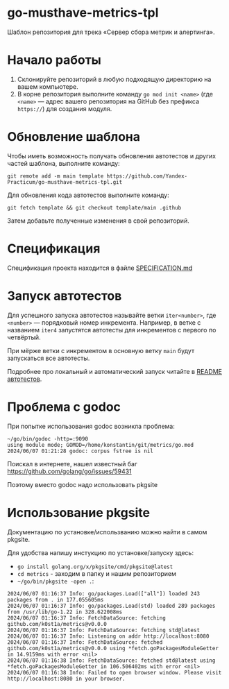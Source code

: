 # go-musthave-metrics-tpl

Шаблон репозитория для трека «Сервер сбора метрик и алертинга».

# Начало работы

1. Склонируйте репозиторий в любую подходящую директорию на вашем компьютере.
2. В корне репозитория выполните команду `go mod init <name>` (где `<name>` — адрес вашего репозитория на GitHub без префикса `https://`) для создания модуля.

# Обновление шаблона

Чтобы иметь возможность получать обновления автотестов и других частей шаблона, выполните команду:

```
git remote add -m main template https://github.com/Yandex-Practicum/go-musthave-metrics-tpl.git
```

Для обновления кода автотестов выполните команду:

```
git fetch template && git checkout template/main .github
```

Затем добавьте полученные изменения в свой репозиторий.

# Спецификация

Спецификация проекта находится в файле [SPECIFICATION.md](SPECIFICATION.md)

# Запуск автотестов

Для успешного запуска автотестов называйте ветки `iter<number>`, где `<number>` — порядковый номер инкремента. Например, в ветке с названием `iter4` запустятся автотесты для инкрементов с первого по четвёртый.

При мёрже ветки с инкрементом в основную ветку `main` будут запускаться все автотесты.

Подробнее про локальный и автоматический запуск читайте в [README автотестов](https://github.com/Yandex-Practicum/go-autotests).

# Проблема с godoc

При попытке использования godoc возникла проблема:
```
~/go/bin/godoc -http=:9090
using module mode; GOMOD=/home/konstantin/git/metrics/go.mod
2024/06/07 01:21:28 godoc: corpus fstree is nil
```

Поискал в интернете, нашел известный баг https://github.com/golang/go/issues/59431

Поэтому вместо godoc надо использовать pkgsite

# Использование pkgsite

Документацию по установке/использванию можно найти в самом pkgsite.

Для удобства напишу инстукцию по установке/запуску здесь:
* `go install golang.org/x/pkgsite/cmd/pkgsite@latest`
* `cd metrics` - заходим в папку и нашим репозиторием
* `~/go/bin/pkgsite -open .`:
```
2024/06/07 01:16:37 Info: go/packages.Load(["all"]) loaded 243 packages from . in 177.055605ms
2024/06/07 01:16:37 Info: go/packages.Load(std) loaded 289 packages from /usr/lib/go-1.22 in 328.622008ms
2024/06/07 01:16:37 Info: FetchDataSource: fetching github.com/k0st1a/metrics@v0.0.0
2024/06/07 01:16:37 Info: FetchDataSource: fetching std@latest
2024/06/07 01:16:37 Info: Listening on addr http://localhost:8080
2024/06/07 01:16:37 Info: FetchDataSource: fetched github.com/k0st1a/metrics@v0.0.0 using *fetch.goPackagesModuleGetter in 14.9159ms with error <nil>
2024/06/07 01:16:38 Info: FetchDataSource: fetched std@latest using *fetch.goPackagesModuleGetter in 106.506402ms with error <nil>
2024/06/07 01:16:38 Info: Failed to open browser window. Please visit http://localhost:8080 in your browser.
```
